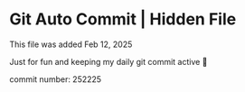 # Git Auto Commit | Hidden File

This file was added Feb 12, 2025

Just for fun and keeping my daily git commit active 🤪

commit number: 252225
